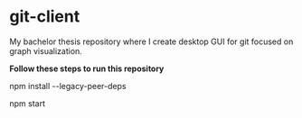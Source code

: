 # git-client
My bachelor thesis repository where I create desktop GUI for git focused on graph visualization.

**Follow these steps to run this repository**

npm install --legacy-peer-deps

npm start
